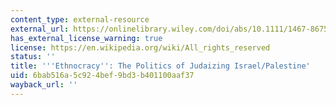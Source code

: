 ```yaml
---
content_type: external-resource
external_url: https://onlinelibrary.wiley.com/doi/abs/10.1111/1467-8675.00151
has_external_license_warning: true
license: https://en.wikipedia.org/wiki/All_rights_reserved
status: ''
title: '''Ethnocracy'': The Politics of Judaizing Israel/Palestine'
uid: 6bab516a-5c92-4bef-9bd3-b401100aaf37
wayback_url: ''
---
```

